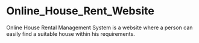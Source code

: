 # Online_House_Rent_Website
Online House Rental Management System is a website where a person can easily find a suitable house within his requirements. 
